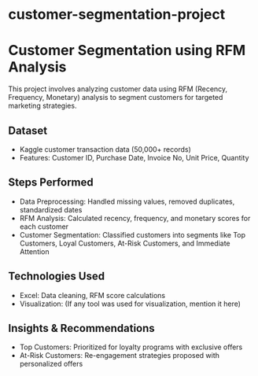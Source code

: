 # customer-segmentation-project
# Customer Segmentation using RFM Analysis
This project involves analyzing customer data using RFM (Recency, Frequency, Monetary) analysis to segment customers for targeted marketing strategies.

## Dataset
- Kaggle customer transaction data (50,000+ records)
- Features: Customer ID, Purchase Date, Invoice No, Unit Price, Quantity

## Steps Performed
- Data Preprocessing: Handled missing values, removed duplicates, standardized dates
- RFM Analysis: Calculated recency, frequency, and monetary scores for each customer
- Customer Segmentation: Classified customers into segments like Top Customers, Loyal Customers, At-Risk Customers, and Immediate Attention

## Technologies Used
- Excel: Data cleaning, RFM score calculations
- Visualization: (If any tool was used for visualization, mention it here)

## Insights & Recommendations
- Top Customers: Prioritized for loyalty programs with exclusive offers
- At-Risk Customers: Re-engagement strategies proposed with personalized offers

